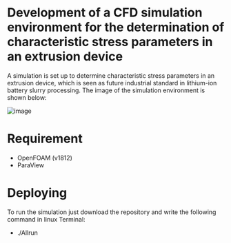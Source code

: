 # Development of a CFD simulation environment for the determination of characteristic stress parameters in an extrusion device

A simulation is set up to determine characteristic stress parameters in an
extrusion device, which is seen as future industrial standard in lithium-ion battery slurry
processing. The image of the simulation environment is shown below:

![image](https://user-images.githubusercontent.com/55762593/180151043-5e5896bf-5195-4375-a9e1-2e96520fa812.png)

# Requirement
- OpenFOAM (v1812)
- ParaView

# Deploying

To run the simulation just download the repository and write the following command in linux Terminal:
- ./Allrun
